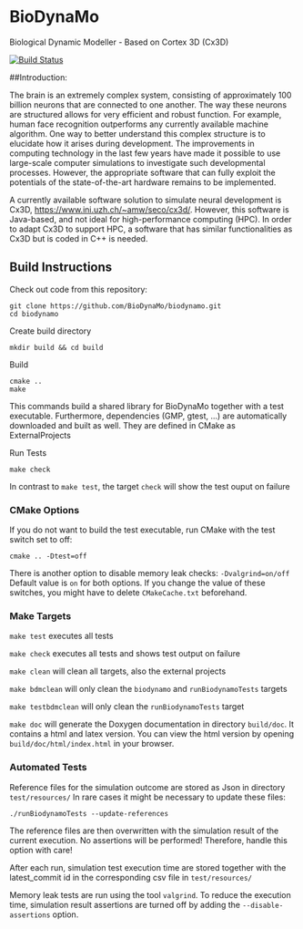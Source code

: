 # BioDynaMo
Biological Dynamic Modeller - Based on Cortex 3D (Cx3D)

[![Build Status](https://travis-ci.org/breitwieser/cx3d-cpp.svg?branch=master)](https://travis-ci.org/breitwieser/cx3d-cpp)

##Introduction:

The brain is an extremely complex system, consisting of approximately 100 billion neurons
that are connected to one another. The way these neurons are structured allows for very
efficient and robust function. For example, human face recognition outperforms any currently
available machine algorithm. One way to better understand this complex structure is to
elucidate how it arises during development. The improvements in computing technology in
the last few years have made it possible to use large-scale computer simulations to
investigate such developmental processes. However, the appropriate software that can fully
exploit the potentials of the state-of-the-art hardware remains to be implemented.

A currently available software solution to simulate neural development is Cx3D,
<https://www.ini.uzh.ch/~amw/seco/cx3d/>. However, this software is Java-based, and not
ideal for high-performance computing (HPC). In order to adapt Cx3D to support HPC, a
software that has similar functionalities as Cx3D but is coded in C++ is needed.


## Build Instructions

Check out code from this repository:
```
git clone https://github.com/BioDynaMo/biodynamo.git
cd biodynamo
```

Create build directory
```
mkdir build && cd build
```

Build
```
cmake ..
make
```

This commands build a shared library for BioDynaMo together with a test executable. Furthermore, dependencies
(GMP, gtest, ...) are automatically downloaded and built as well. They are defined in CMake as ExternalProjects

Run Tests
```
make check
```

In contrast to `make test`, the target `check` will show the test ouput on failure

### CMake Options

If you do not want to build the test executable, run CMake with the test switch set to off:
```
cmake .. -Dtest=off
```

There is another option to disable memory leak checks: `-Dvalgrind=on/off`
Default value is `on` for both options. If you change the value of these switches, you might have to delete `CMakeCache.txt` beforehand.

### Make Targets
`make test` executes all tests

`make check` executes all tests and shows test output on failure

`make clean` will clean all targets, also the external projects

`make bdmclean` will only clean the `biodynamo` and `runBiodynamoTests` targets

`make testbdmclean` will only clean the `runBiodynamoTests` target

`make doc` will generate the Doxygen documentation in directory `build/doc`. It contains a html and latex version.
You can view the html version by opening `build/doc/html/index.html` in your browser.

### Automated Tests
Reference files for the simulation outcome are stored as Json in directory `test/resources/`
In rare cases it might be necessary to update these files:
```
./runBiodynamoTests --update-references
```
The reference files are then overwritten with the simulation result of the current execution. No assertions
will be performed! Therefore, handle this option with care!

After each run, simulation test execution time are stored together with the latest_commit id in the corresponding csv file in `test/resources/`

Memory leak tests are run using the tool `valgrind`. To reduce the execution time, simulation result assertions are turned off by adding the `--disable-assertions` option.